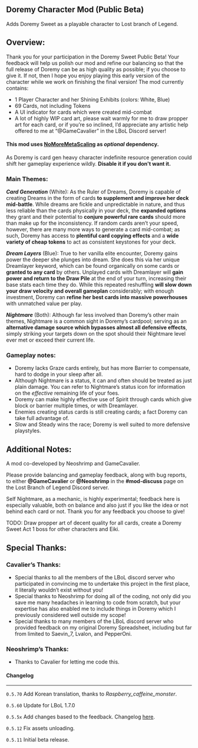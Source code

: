 ## **Doremy Character Mod (Public Beta)**

Adds Doremy Sweet as a playable character to Lost branch of Legend.

## **Overview:**

Thank you for your participation in the Doremy Sweet Public Beta\! Your feedback will help us polish our mod and refine our balancing so that the full release of Doremy can be as high quality as possible; if you choose to give it. If not, then I hope you enjoy playing this early version of the character while we work on finishing the final version\! The mod currently contains:

- 1 Player Character and her Shining Exhibits (colors: White, Blue)  
- 69 Cards, not including Tokens  
-  A UI indicator for cards which were created mid-combat  
-  A lot of highly WIP card art, please wait warmly for me to draw propper art for each card, or if you’re so inclined, I’d appreciate any artistic help offered to me at “@GameCavalier” in the LBoL Discord server\!

#### This mod uses [NoMoreMetaScaling](https://thunderstore.io/c/touhou-lost-branch-of-legend/p/TeamNeo/NoMoreMetaScaling/) as *optional* dependency. 

As Doremy is card gen heavy character indefinite resource generation could shift her gameplay experience wildly. **Disable it if you don't want it.**

### **Main Themes:**

***Card Generation*** (White): As the Ruler of Dreams, Doremy is capable of creating Dreams in the form of cards **to supplement and improve her deck mid-battle**. While dreams are fickle and unpredictable in nature, and thus less reliable than the cards physically in your deck, the **expanded options** they grant and their potential to **conjure powerful rare cards** should more than make up for the inconsistency. If random cards aren’t your speed, however, there are many more ways to generate a card mid-combat; as such, Doremy has access to **plentiful card copying effects** and a **wide variety of cheap tokens** to act as consistent keystones for your deck.

***Dream Layers*** (Blue): True to her vanilla elite encounter, Doremy gains power the deeper she plunges into dream. She does this via her unique Dreamlayer keyword, which can be found organically on some cards or **granted to any card** by others. Unplayed cards with Dreamlayer will **gain power and return to the Draw Pile** at the end of your turn, increasing their base stats each time they do. While this repeated reshuffling **will slow down your draw velocity and overall gameplan** considerably; with enough investment, Doremy can **refine her best cards into massive powerhouses** with unmatched value per play.

***Nightmare*** (Both): Although far less involved than Doremy’s other main themes, Nightmare is a common sight in Doremy’s cardpool; serving as an **alternative damage source which bypasses almost all defensive effects**, simply striking your targets down on the spot should their Nightmare level ever met or exceed their current life.

### **Gameplay notes:**

- Doremy lacks Graze cards entirely, but has more Barrier to compensate, hard to dodge in your sleep after all.  
- Although Nightmare is a status, it can and often should be treated as just plain damage. You can refer to Nightmare’s status icon for information on the *effective* remaining life of your foes.  
- Doremy can make highly effective use of Spirit through cards which give block or barrier multiple times, or with Dreamlayer.  
- Enemies creating status cards is still creating cards; a fact Doremy can take full advantage of.  
- Slow and Steady wins the race; Doremy is well suited to more defensive playstyles.

## **Additional Notes:**

A mod co-developed by Neoshrimp and GameCavalier.

Please provide balancing and gameplay feedback, along with bug reports, to either **@GameCavalier** or **@Neoshrimp** in the **\#mod-discuss** page on the Lost Branch of Legend Discord server. 

Self Nightmare, as a mechanic, is highly experimental; feedback here is especially valuable, both on balance and also just if you like the idea or not behind each card or not. Thank you for any feedback you choose to give\!

TODO: Draw propper art of decent quality for all cards, create a Doremy Sweet Act 1 boss for other characters and Eiki.

## **Special Thanks:**

### **Cavalier’s Thanks:**

- Special thanks to all the members of the LBoL discord server who participated in convincing me to undertake this project in the first place, it literally wouldn’t exist without you\!  
- Special thanks to Neoshrimp for doing all of the coding, not only did you save me many headaches in learning to code from scratch, but your expertise has also enabled me to include things in Doremy which I previously considered well outside my scope\!  
- Special thanks to many members of the LBoL discord server who provided feedback on my original Doremy Spreadsheet, including but far from limited to Saevin\_7, Lvalon, and PepperOni.

### **Neoshrimp’s Thanks:**

- Thanks to Cavalier for letting me code this.


#### Changelog
----
`0.5.70` Add Korean translation, thanks to *Raspberry_caffeine_monster*.

`0.5.60` Update for LBoL 1.7.0

`0.5.5x` Add changes based to the feedback. Changelog [here](https://github.com/Neoshrimp/LBoL_Doremy/blob/master/LBoL_Doremy/0_5_5changeLog.md).

`0.5.12` Fix assets unloading.

`0.5.11` Initial beta release.